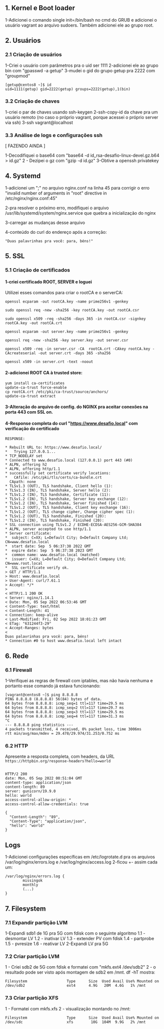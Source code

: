 

## 1. Kernel e Boot loader

1-Adicionei o comando single init=/bin/bash no cmd do GRUB e adicionei o usuário vagrant ao arquivo sudoers.
Também adicionei ele ao grupo root.

## 2. Usuários

### 2.1 Criação de usuários

1-Criei o usuário com parâmetros pra o uid ser 1111
2-adicionei ele ao grupo bin com "gpasswd -a getup"
3-mudei o gid do grupo getup pra 2222 com "groupmod"

```
[getup@centos8 ~]$ id
uid=1111(getup) gid=2222(getup) groups=2222(getup),1(bin)
```

### 3.2 Criação de chaves

1-criei o par de chaves usando ssh-keygen
2-ssh-copy-id da chave pra um usuário remoto (no caso o próprio vagrant, porque acessei o próprio server via ssh)
3-ssh vagrant@localhost

### 3.3 Análise de logs e configurações ssh

[ FAZENDO AINDA ]

1-Decodifiquei o base64 com "base64 -d id_rsa-desafio-linux-devel.gz.b64 > id.gz"
2 - Dezipei o gz com "gzip -d id.gz"
3-Obtive a openssh privatekey


## 4. Systemd

1-adicionei um ";" no arquivo nginx.conf na linha 45 para corrigir o erro 
  "invalid number of arguments in "root" directive in /etc/nginx/nginx.conf:45"

2-pra resolver o próximo erro, modifiquei o arquivo /usr/lib/systemd/system/nginx.service que quebra a inicialização do nginx

3-carregar as mudanças desse arquivo

4-conteúdo do curl do endereço após a correção:
```
"Duas palavrinhas pra você: para, béns!"
```

## 5. SSL

### 5.1 Criação de certificados

#### 1-criei certificado ROOT, SERVER e loguei
Utilizei esses comandos para criar o rootCA e o serverCA:

```
openssl ecparam -out rootCA.key -name prime256v1 -genkey

sudo openssl req -new -sha256 -key rootCA.key -out rootCA.csr

sudo openssl x509 -req -sha256 -days 365 -in rootCA.csr -signkey rootCA.key -out rootCA.crt

openssl ecparam -out server.key -name prime256v1 -genkey

openssl req -new -sha256 -key server.key -out server.csr

openssl x509 -req -in server.csr -CA  rootCA.crt -CAkey rootCA.key -CAcreateserial -out server.crt -days 365 -sha256

openssl x509 -in server.crt -text -noout

```

#### 2-adicionei ROOT CA à trusted store:
```
yum install ca-certificates
update-ca-trust force-enable
cp rootCA.crt /etc/pki/ca-trust/source/anchors/
update-ca-trust extract
```

#### 3-Alteração do arquivo de config. do NGINX pra aceitar conexões na porta 443 com SSL on.


#### 4-Response completa do curl "https://www.desafio.local" com verificação do certificado

```
RESPONSE:

* Rebuilt URL to: https://www.desafio.local/
*   Trying 127.0.0.1...
* TCP_NODELAY set
* Connected to www.desafio.local (127.0.0.1) port 443 (#0)
* ALPN, offering h2
* ALPN, offering http/1.1
* successfully set certificate verify locations:
*   CAfile: /etc/pki/tls/certs/ca-bundle.crt
  CApath: none
* TLSv1.3 (OUT), TLS handshake, Client hello (1):
* TLSv1.3 (IN), TLS handshake, Server hello (2):
* TLSv1.2 (IN), TLS handshake, Certificate (11):
* TLSv1.2 (IN), TLS handshake, Server key exchange (12):
* TLSv1.2 (IN), TLS handshake, Server finished (14):
* TLSv1.2 (OUT), TLS handshake, Client key exchange (16):
* TLSv1.2 (OUT), TLS change cipher, Change cipher spec (1):
* TLSv1.2 (OUT), TLS handshake, Finished (20):
* TLSv1.2 (IN), TLS handshake, Finished (20):
* SSL connection using TLSv1.2 / ECDHE-ECDSA-AES256-GCM-SHA384
* ALPN, server accepted to use http/1.1
* Server certificate:
*  subject: C=XX; L=Default City; O=Default Company Ltd; CN=www.desafio.local
*  start date: Sep  5 06:37:38 2022 GMT
*  expire date: Sep  5 06:37:38 2023 GMT
*  common name: www.desafio.local (matched)
*  issuer: C=XX; L=Default City; O=Default Company Ltd; CN=www.root.local
*  SSL certificate verify ok.
> GET / HTTP/1.1
> Host: www.desafio.local
> User-Agent: curl/7.61.1
> Accept: */*
>
< HTTP/1.1 200 OK
< Server: nginx/1.14.1
< Date: Mon, 05 Sep 2022 06:53:46 GMT
< Content-Type: text/html
< Content-Length: 41
< Connection: keep-alive
< Last-Modified: Fri, 02 Sep 2022 18:01:23 GMT
< ETag: "631244f3-29"
< Accept-Ranges: bytes
<
Duas palavrinhas pra você: para, béns!
* Connection #0 to host www.desafio.local left intact

```

## 6. Rede

### 6.1 Firewall

1-Verifiquei as regras de firewall com iptables, mas não havia nenhuma e portanto esse comando já estava funcionando:

```
[vagrant@centos8 ~]$ ping 8.8.8.8
PING 8.8.8.8 (8.8.8.8) 56(84) bytes of data.
64 bytes from 8.8.8.8: icmp_seq=1 ttl=117 time=29.5 ms
64 bytes from 8.8.8.8: icmp_seq=2 ttl=117 time=29.7 ms
64 bytes from 8.8.8.8: icmp_seq=3 ttl=117 time=29.5 ms
64 bytes from 8.8.8.8: icmp_seq=4 ttl=117 time=31.3 ms
^C
--- 8.8.8.8 ping statistics ---
4 packets transmitted, 4 received, 0% packet loss, time 3006ms
rtt min/avg/max/mdev = 29.478/29.974/31.253/0.752 ms

```


### 6.2 HTTP

Apresente a resposta completa, com headers, da URL `https://httpbin.org/response-headers?hello=world`

```

HTTP/2 200
date: Mon, 05 Sep 2022 00:51:04 GMT
content-type: application/json
content-length: 89
server: gunicorn/19.9.0
hello: world
access-control-allow-origin: *
access-control-allow-credentials: true

{
  "Content-Length": "89",
  "Content-Type": "application/json",
  "hello": "world"
}

```

## Logs
1-Adicionei configurações específicas em /etc/logrotate.d pra os arquivos /var/log/nginx/errors.log e /var/log/nginx/access.log 
2-ficou +- assim cada um:
```
/var/log/nginx/errors.log {
        missingok
        monthly
        (...)
}
```

## 7. Filesystem

### 7.1 Expandir partição LVM

1-Expandi sdb1 de 1G pra 5G com fdisk com o seguinte algoritmo
  1.1 - desmontar LV
  1.2 - inativar LV
  1.3 - extender PV com fdisk
  1.4 - partprobe
  1.5 - pvresize
  1.6 - reativar LV
2-Expandi LV pra 5G



### 7.2 Criar partição LVM

1 - Criei sdb2 de 5G com fdisk e formatei com "mkfs.ext4 /dev/sdb2"
2 - o resultado pode ser visto após montagem de sdb2 em /mnt. df -hT mostra:
```
Filesystem                  Type      Size  Used Avail Use% Mounted on
/dev/sdb2                   ext4      4.9G   20M  4.6G   1% /mnt

```


### 7.3 Criar partição XFS
1 - Formatei com mkfs.xfs
2 - visualização montando no /mnt:
```
Filesystem                  Type      Size  Used Avail Use% Mounted on
/dev/sdc                    xfs        10G  104M  9.9G   2% /mnt
```